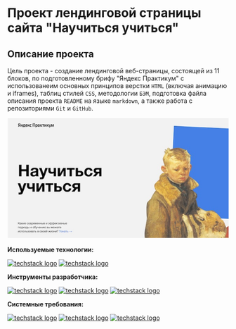 # Проект лендинговой страницы сайта "Научиться учиться"

## Описание проекта

Цель проекта - создание лендинговой веб-страницы, состоящей из 11 блоков, по
подготовленному брифу "Яндекс Практикум" с использованеим основных принципов верстки
`HTML` (включая анимацию и iframes), таблиц стилей `CSS`, методологии `БЭМ`, подготовка
файла описания проекта `README` на языке `markdown`, а также работа с репозиториями
`Git` и `GitHub`.

![Alt-текст](./images/preview.jpg "Превью проекта")

**Используемые технологии:**

[![techstack logo](https://readme-components.vercel.app/api?component=logo&logo=html5)](https://github.com/harish-sethuraman/readme-components)
[![techstack logo](https://readme-components.vercel.app/api?component=logo&logo=css3)](https://github.com/harish-sethuraman/readme-components)

**Инструменты разработчика:**

[![techstack logo](https://readme-components.vercel.app/api?component=logo&logo=github)](https://github.com/harish-sethuraman/readme-components)
[![techstack logo](https://readme-components.vercel.app/api?component=logo&logo=git)](https://github.com/harish-sethuraman/readme-components)
[![techstack logo](https://readme-components.vercel.app/api?component=logo&logo=markdown)](https://github.com/harish-sethuraman/readme-components)

**Системные требования:**

[![techstack logo](https://readme-components.vercel.app/api?component=logo&logo=windows)](https://github.com/harish-sethuraman/readme-components)
[![techstack logo](https://readme-components.vercel.app/api?component=logo&logo=ios)](https://github.com/harish-sethuraman/readme-components)
[![techstack logo](https://readme-components.vercel.app/api?component=logo&logo=linux)](https://github.com/harish-sethuraman/readme-components)
